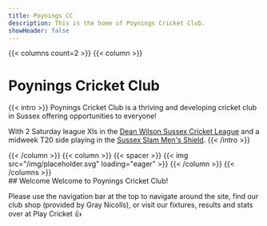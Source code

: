 ```yaml
---
title: Poynings CC
description: This is the home of Poynings Cricket Club.
showHeader: false
---
```


{{< columns count=2 >}}
{{< column >}}
# Poynings Cricket Club

{{< intro >}}
Poynings Cricket Club is a thriving and developing cricket club in Sussex offering opportunities to everyone!

With 2 Saturday league XIs in the [Dean Wilson Sussex Cricket League](https://sussexcricketleague.play-cricket.com/home) and a midweek T20 side playing in the [Sussex Slam Men's Shield](https://www.slamcricket.co.uk/sussex-men.html).
{{< /intro >}}

{{< /column >}}
{{< column >}}
{{< spacer >}}
{{< img src="/img/placeholder.svg" loading="eager" >}}
{{< /column >}}
{{< /columns >}}
<br> ## Welcome
Welcome to Poynings Cricket Club!

Please use the navigation bar at the top to navigate around the site, find our club shop (provided by Gray Nicolls), or visit our fixtures, results and stats over at Play Cricket 👍